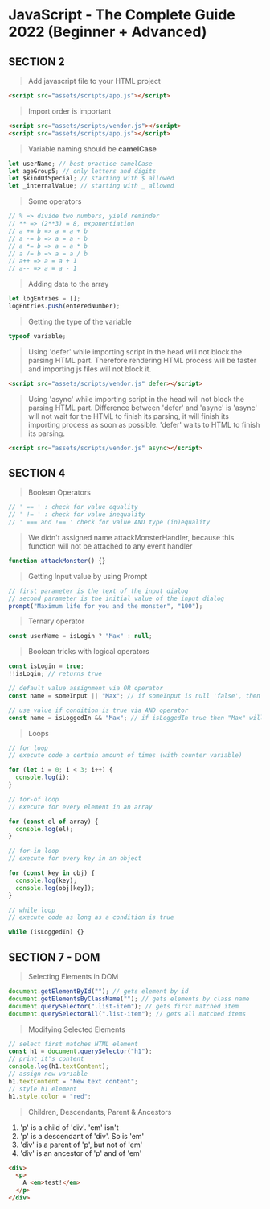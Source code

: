 # JavaScript - The Complete Guide 2022 (Beginner + Advanced)

## SECTION 2

> Add javascript file to your HTML project

```HTML
<script src="assets/scripts/app.js"></script>
```

> Import order is important

```HTML
<script src="assets/scripts/vendor.js"></script>
<script src="assets/scripts/app.js"></script>
```

> Variable naming should be <b>camelCase</b>

```js
let userName; // best practice camelCase
let ageGroup5; // only letters and digits
let $kindOfSpecial; // starting with $ allowed
let _internalValue; // starting with _ allowed
```

> Some operators

```js
// % => divide two numbers, yield reminder
// ** => (2**3) = 8, exponentiation
// a += b => a = a + b
// a -= b => a = a - b
// a *= b => a = a * b
// a /= b => a = a / b
// a++ => a = a + 1
// a-- => a = a - 1
```

> Adding data to the array

```js
let logEntries = [];
logEntries.push(enteredNumber);
```

> Getting the type of the variable

```js
typeof variable;
```

> Using 'defer' while importing script in the head will not block the parsing HTML part. Therefore rendering HTML process will be faster and importing js files will not block it.

```html
<script src="assets/scripts/vendor.js" defer></script>
```

> Using 'async' while importing script in the head will not block the parsing HTML part. Difference between 'defer' and 'async' is 'async' will not wait for the HTML to finish its parsing, it will finish its importing process as soon as possible. 'defer' waits to HTML to finish its parsing.

```html
<script src="assets/scripts/vendor.js" async></script>
```

## SECTION 4

> Boolean Operators

```js
// ' == ' : check for value equality
// ' != ' : check for value inequality
// ' === and !== ' check for value AND type (in)equality
```

> We didn't assigned name attackMonsterHandler, because this function will not be attached to any event handler

```js
function attackMonster() {}
```

> Getting Input value by using Prompt

```js
// first parameter is the text of the input dialog
// second parameter is the initial value of the input dialog
prompt("Maximum life for you and the monster", "100");
```

> Ternary operator

```js
const userName = isLogin ? "Max" : null;
```

> Boolean tricks with logical operators

```js
const isLogin = true;
!!isLogin; // returns true

// default value assignment via OR operator
const name = someInput || "Max"; // if someInput is null 'false', then other condition will be assigned

// use value if condition is true via AND operator
const name = isLoggedIn && "Max"; // if isLoggedIn true then "Max" will be assigned
```

> Loops

```js
// for loop
// execute code a certain amount of times (with counter variable)

for (let i = 0; i < 3; i++) {
  console.log(i);
}

// for-of loop
// execute for every element in an array

for (const el of array) {
  console.log(el);
}

// for-in loop
// execute for every key in an object

for (const key in obj) {
  console.log(key);
  console.log(obj[key]);
}

// while loop
// execute code as long as a condition is true

while (isLoggedIn) {}
```

## SECTION 7 - DOM

> Selecting Elements in DOM

```js
document.getElementById(""); // gets element by id
document.getElementsByClassName(""); // gets elements by class name
document.querySelector(".list-item"); // gets first matched item
document.querySelectorAll(".list-item"); // gets all matched items
```

> Modifying Selected Elements

```js
// select first matches HTML element
const h1 = document.querySelector("h1");
// print it's content
console.log(h1.textContent);
// assign new variable
h1.textContent = "New text content";
// style h1 element
h1.style.color = "red";
```

> Children, Descendants, Parent & Ancestors

1. 'p' is a child of 'div'. 'em' isn't
2. 'p' is a descendant of 'div'. So is 'em'
3. 'div' is a parent of 'p', but not of 'em'
4. 'div' is an ancestor of 'p' and of 'em'

```HTML
<div>
  <p>
    A <em>test!</em>
  </p>
</div>
```

